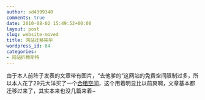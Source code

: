 ```yaml
---
author: sd4399340
comments: true
date: 2010-08-02 15:49:52+00:00
layout: post
slug: website-moved
title: 网站迁移完毕
wordpress_id: 84
categories:
- 网站折腾斯特
---
```


由于本人前阵子发表的文章带有图片，“去他爹的”这网站的免费空间限制过多，所以本人花了29元大洋买了一个[合租空间](http://item.taobao.com/item.htm?id=4320568900)，这个用着明显比以前爽啊，文章基本都迁移过来了，其实本来也没几篇来着~

